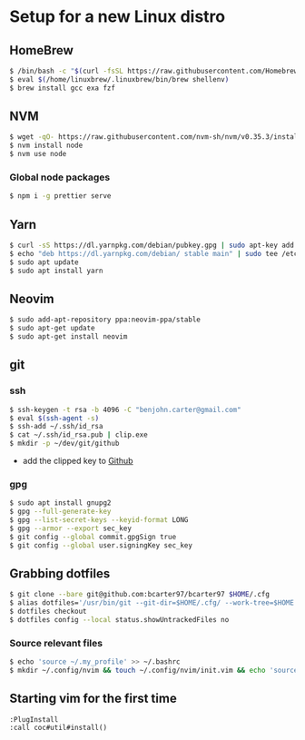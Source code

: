 # Setup for a new Linux distro

## HomeBrew
```bash
$ /bin/bash -c "$(curl -fsSL https://raw.githubusercontent.com/Homebrew/install/master/install.sh)"
$ eval $(/home/linuxbrew/.linuxbrew/bin/brew shellenv)
$ brew install gcc exa fzf
```

## NVM
```bash
$ wget -qO- https://raw.githubusercontent.com/nvm-sh/nvm/v0.35.3/install.sh | bash
$ nvm install node
$ nvm use node
```

### Global node packages
```bash
$ npm i -g prettier serve
```

## Yarn
```bash
$ curl -sS https://dl.yarnpkg.com/debian/pubkey.gpg | sudo apt-key add -
$ echo "deb https://dl.yarnpkg.com/debian/ stable main" | sudo tee /etc/apt/sources.list.d/yarn.list
$ sudo apt update
$ sudo apt install yarn
```

## Neovim
```bash
$ sudo add-apt-repository ppa:neovim-ppa/stable
$ sudo apt-get update
$ sudo apt-get install neovim
```

## git

### ssh
```bash
$ ssh-keygen -t rsa -b 4096 -C "benjohn.carter@gmail.com"
$ eval $(ssh-agent -s)
$ ssh-add ~/.ssh/id_rsa
$ cat ~/.ssh/id_rsa.pub | clip.exe
$ mkdir -p ~/dev/git/github
```

- add the clipped key to [Github](https://github.com/settings/keys)

### gpg
```bash
$ sudo apt install gnupg2
$ gpg --full-generate-key
$ gpg --list-secret-keys --keyid-format LONG
$ gpg --armor --export sec_key
$ git config --global commit.gpgSign true
$ git config --global user.signingKey sec_key
```

## Grabbing dotfiles

```bash
$ git clone --bare git@github.com:bcarter97/bcarter97 $HOME/.cfg
$ alias dotfiles='/usr/bin/git --git-dir=$HOME/.cfg/ --work-tree=$HOME'
$ dotfiles checkout
$ dotfiles config --local status.showUntrackedFiles no
```

### Source relevant files

```bash
$ echo 'source ~/.my_profile' >> ~/.bashrc
$ mkdir ~/.config/nvim && touch ~/.config/nvim/init.vim && echo 'source ~/.vimrc' >> ~/.config/nvim/init.vim 
```

## Starting vim for the first time
```vim
:PlugInstall
:call coc#util#install()
